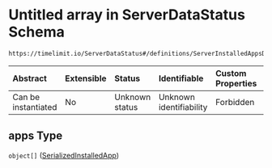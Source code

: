 # Untitled array in ServerDataStatus Schema

```txt
https://timelimit.io/ServerDataStatus#/definitions/ServerInstalledAppsData/properties/apps
```



| Abstract            | Extensible | Status         | Identifiable            | Custom Properties | Additional Properties | Access Restrictions | Defined In                                                                            |
| :------------------ | :--------- | :------------- | :---------------------- | :---------------- | :-------------------- | :------------------ | :------------------------------------------------------------------------------------ |
| Can be instantiated | No         | Unknown status | Unknown identifiability | Forbidden         | Allowed               | none                | [ServerDataStatus.schema.json\*](ServerDataStatus.schema.json "open original schema") |

## apps Type

`object[]` ([SerializedInstalledApp](serverdatastatus-definitions-serializedinstalledapp.md))
